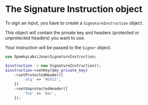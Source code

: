 The Signature Instruction object
================================

To sign an input, you have to create a `SignatureInstruction` object.

This object will contain the private key and headers (protected or unprotected headers) you want to use.

Your instruction will be passed to the `Signer` object.

```php
use SpomkyLabs\Jose\SignatureInstruction;

$instruction  = new SignatureInstruction();
$instruction->setKey($my_private_key)
    ->setProtectedHeader([
        'alg' => 'HS512',
    ])
    ->setUnprotectedHeader([
        'foo' => 'bar',
    ]);
```
